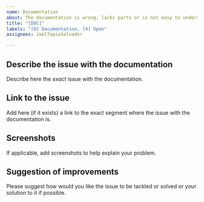 ```yaml
---
name: Documentation
about: The documentation is wrong, lacks parts or is not easy to understand
title: "[DOC]"
labels: "[0] Documentation, [4] Open"
assignees: JoelTapiaSalvador

---
```


## Describe the issue with the documentation
Describe here the _exact_ issue with the documentation.

## Link to the issue
Add here (if it exists) a link to the exact segment where the issue with the documentation is.

## Screenshots
If applicable, add screenshots to help explain your problem.

## Suggestion of improvements
Please suggest how would you like the issue to be tackled or solved or your solution to it if possible.
